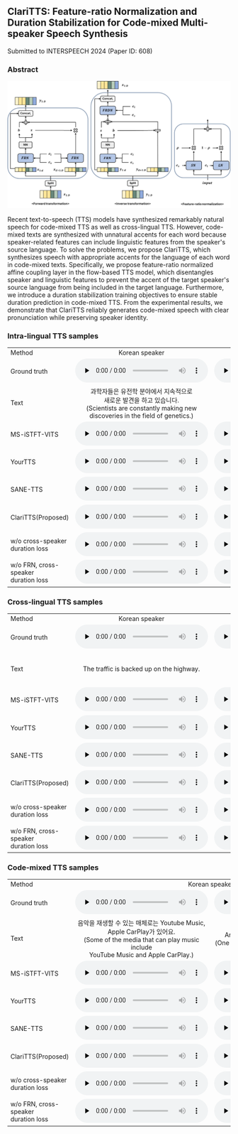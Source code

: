 <h2> ClariTTS: Feature-ratio Normalization and Duration Stabilization for Code-mixed Multi-speaker Speech Synthesis </h2>

Submitted to INTERSPEECH 2024 (Paper ID: 608)

<h3>Abstract</h3>
<img src="./assets/prop.png">

Recent text-to-speech (TTS) models have synthesized remarkably natural speech for code-mixed TTS as well as cross-lingual TTS. However, code-mixed texts are synthesized with unnatural accents for each word because speaker-related features can include linguistic features from the speaker's source language. To solve the problems, we propose ClariTTS, which synthesizes speech with appropriate accents for the language of each word in code-mixed texts. Specifically, we propose feature-ratio normalized affine coupling layer in the flow-based TTS model, which disentangles speaker and linguistic features to prevent the accent of the target speaker's source language from being included in the target language. Furthermore, we introduce a duration stabilization training objectives to ensure stable duration prediction in code-mixed TTS. From the experimental results, we demonstrate that ClariTTS reliably generates code-mixed speech with clear pronunciation while preserving speaker identity.

<h3>Intra-lingual TTS samples</h3>

<table style="margin-left: auto; margin-right: auto;">
    <tr>
        <td>
        	Method
        </td>
        <td class="text">
            <center>Korean speaker</center>
        </td>
        <td class="text">
            <center>English speaker</center>
	</td>
    </tr>
    <tr>
        <td class="first-col">Ground truth</td>
        <td><center><audio controls="" preload="none"><source src="./assets/samples/4_gt/1193.wav"></audio></center></td>
        <td><center><audio controls="" preload="none"><source src="./assets/samples/4_gt/8176.wav"></audio></center></td>
    </tr>
    <tr>
        <td class="first-col">Text</td>
        <td class="text">
            <center>과학자들은 유전학 분야에서 지속적으로 <br> 새로운 발견을 하고 있습니다. <br> (Scientists are constantly making new <br> discoveries in the field of genetics.)</center>
        </td>
        <td class="text">
            <center>I prefer tea over coffee.</center>
        </td>
    </tr>
    <tr>
        <td class="first-col">MS-iSTFT-VITS</td>
        <td><center><audio controls="" preload="none"><source src="./assets/samples/1_intra/msvits_aihub_ko_1193_5.wav"></audio></center></td>
        <td><center><audio controls="" preload="none"><source src="./assets/samples/1_intra/msvits_libri_en_8176_24.wav"></audio></center></td>
    </tr>
    <tr>
        <td class="first-col">YourTTS</td>
        <td><center><audio controls="" preload="none"><source src="./assets/samples/1_intra/yourtts_aihub_ko_1193_5.wav"></audio></center></td>
        <td><center><audio controls="" preload="none"><source src="./assets/samples/1_intra/yourtts_libri_en_8176_24.wav"></audio></center></td>
    </tr>
    <tr>
        <td class="first-col">SANE-TTS</td>
        <td><center><audio controls="" preload="none"><source src="./assets/samples/1_intra/sanetts_aihub_ko_1193_5.wav"></audio></center></td>
        <td><center><audio controls="" preload="none"><source src="./assets/samples/1_intra/sanetts_libri_en_8176_24.wav"></audio></center></td>
    </tr>
    <tr>
        <td class="first-col">ClariTTS(Proposed)</td>
        <td><center><audio controls="" preload="none"><source src="./assets/samples/1_intra/durrand_aihub_ko_1193_5.wav"></audio></center></td>
        <td><center><audio controls="" preload="none"><source src="./assets/samples/1_intra/durrand_libri_en_8176_24.wav"></audio></center></td>
    </tr>
    <tr>
        <td class="first-col">w/o cross-speaker <br> duration loss</td>
        <td><center><audio controls="" preload="none"><source src="./assets/samples/1_intra/attdpspk_aihub_ko_1193_5.wav"></audio></center></td>
        <td><center><audio controls="" preload="none"><source src="./assets/samples/1_intra/attdpspk_libri_en_8176_24.wav"></audio></center></td>
    </tr>
    <tr>
        <td class="first-col">w/o FRN, cross-speaker <br> duration loss</td>
        <td><center><audio controls="" preload="none"><source src="./assets/samples/1_intra/bdpspk_aihub_ko_1193_5.wav"></audio></center></td>
        <td><center><audio controls="" preload="none"><source src="./assets/samples/1_intra/bdpspk_libri_en_8176_24.wav"></audio></center></td>
    </tr>
</table>

<h3>Cross-lingual TTS samples</h3>

<table style="margin-left: auto; margin-right: auto;">
    <tr>
        <td>
        	Method
        </td>
        <td class="text">
            <center>Korean speaker</center>
        </td>
        <td class="text">
            <center>English speaker</center>
	</td>
    </tr>
    <tr>
        <td class="first-col">Ground truth</td>
        <td><center><audio controls="" preload="none"><source src="./assets/samples/4_gt/0002.wav"></audio></center></td>
        <td><center><audio controls="" preload="none"><source src="./assets/samples/4_gt/949.wav"></audio></center></td>
    </tr>
    <tr>
        <td class="first-col">Text</td>
        <td class="text">
            <center>The traffic is backed up on the highway.</center>
        </td>
        <td class="text">
            <center>추운 겨울 밤, 가족들이 <br> 벽난로 주변에 모였습니다. <br> (On a cold winter night, families <br> gathered around the fireplace.)</center>
        </td>
    </tr>
    <tr>
        <td class="first-col">MS-iSTFT-VITS</td>
        <td><center><audio controls="" preload="none"><source src="./assets/samples/2_cross/msvits_aihub_en_0002_53.wav"></audio></center></td>
        <td><center><audio controls="" preload="none"><source src="./assets/samples/2_cross/msvits_libri_ko_949_29.wav"></audio></center></td>
    </tr>
    <tr>
        <td class="first-col">YourTTS</td>
        <td><center><audio controls="" preload="none"><source src="./assets/samples/2_cross/yourtts_aihub_en_0002_53.wav"></audio></center></td>
        <td><center><audio controls="" preload="none"><source src="./assets/samples/2_cross/yourtts_libri_ko_949_29.wav"></audio></center></td>
    </tr>
    <tr>
        <td class="first-col">SANE-TTS</td>
        <td><center><audio controls="" preload="none"><source src="./assets/samples/2_cross/sanetts_aihub_en_0002_53.wav"></audio></center></td>
        <td><center><audio controls="" preload="none"><source src="./assets/samples/2_cross/sanetts_libri_ko_949_29.wav"></audio></center></td>
    </tr>
    <tr>
        <td class="first-col">ClariTTS(Proposed)</td>
        <td><center><audio controls="" preload="none"><source src="./assets/samples/2_cross/durrand_aihub_en_0002_53.wav"></audio></center></td>
        <td><center><audio controls="" preload="none"><source src="./assets/samples/2_cross/durrand_libri_ko_949_29.wav"></audio></center></td>
    </tr>
    <tr>
        <td class="first-col">w/o cross-speaker <br> duration loss</td>
        <td><center><audio controls="" preload="none"><source src="./assets/samples/2_cross/attdpspk_aihub_en_0002_53.wav"></audio></center></td>
        <td><center><audio controls="" preload="none"><source src="./assets/samples/2_cross/attdpspk_libri_ko_949_29.wav"></audio></center></td>
    </tr>
    <tr>
        <td class="first-col">w/o FRN, cross-speaker <br> duration loss</td>
        <td><center><audio controls="" preload="none"><source src="./assets/samples/2_cross/bdpspk_aihub_en_0002_53.wav"></audio></center></td>
        <td><center><audio controls="" preload="none"><source src="./assets/samples/2_cross/bdpspk_libri_ko_949_29.wav"></audio></center></td>
    </tr>
</table>

<h3>Code-mixed TTS samples</h3>

<table style="margin-left: auto; margin-right: auto;">
    <tr>
        <td>
        	Method
        </td>
        <td colspan="2">
            <center>Korean speaker</center>
        </td>
        <td colspan="2">
            <center>English speaker</center>
	</td>
    </tr>
    <tr>
        <td class="first-col">Ground truth</td>
        <td><center><audio controls="" preload="none"><source src="./assets/samples/4_gt/0002.wav"></audio></center></td>
        <td><center><audio controls="" preload="none"><source src="./assets/samples/4_gt/1193.wav"></audio></center></td>
	<td><center><audio controls="" preload="none"><source src="./assets/samples/4_gt/6741.wav"></audio></center></td>
	<td><center><audio controls="" preload="none"><source src="./assets/samples/4_gt/8176.wav"></audio></center></td>
    </tr>
    <tr>
        <td class="first-col">Text</td>
        <td class="text">
            <center>음악을 재생할 수 있는 매체로는 Youtube Music, <br> Apple CarPlay가 있어요. <br> (Some of the media that can play music include <br> YouTube Music and Apple CarPlay.)</center>
        </td>
        <td class="text">
            <center>Americano 한 잔, Black tea 두 잔 주세요. <br> (One Americano and two Black teas, please.)</center>
        </td>
        <td class="text">
            <center>Americano 한 잔, Black tea 두 잔 주세요. <br> (One Americano and two Black teas, please.)</center>
        </td>
        <td class="text">
            <center>음악을 재생할 수 있는 매체로는 Youtube Music, <br> Apple CarPlay가 있어요. <br> (Some of the media that can play music include <br> YouTube Music and Apple CarPlay.)</center>
        </td>
    </tr>
    <tr>
        <td class="first-col">MS-iSTFT-VITS</td>
        <td><center><audio controls="" preload="none"><source src="./assets/samples/3_mixed/msvits_aihub_bi_0002_9.wav"></audio></center></td>
        <td><center><audio controls="" preload="none"><source src="./assets/samples/3_mixed/msvits_aihub_bi_1193_12.wav"></audio></center></td>
	<td><center><audio controls="" preload="none"><source src="./assets/samples/3_mixed/msvits_aihub_bi_6741_12.wav"></audio></center></td>
	<td><center><audio controls="" preload="none"><source src="./assets/samples/3_mixed/msvits_aihub_bi_8176_9.wav"></audio></center></td>
    </tr>
    <tr>
        <td class="first-col">YourTTS</td>
        <td><center><audio controls="" preload="none"><source src="./assets/samples/3_mixed/yourtts_aihub_bi_0002_9.wav"></audio></center></td>
        <td><center><audio controls="" preload="none"><source src="./assets/samples/3_mixed/yourtts_libri_bi_1193_12.wav"></audio></center></td>
        <td><center><audio controls="" preload="none"><source src="./assets/samples/3_mixed/yourtts_aihub_bi_6741_12.wav"></audio></center></td>
        <td><center><audio controls="" preload="none"><source src="./assets/samples/3_mixed/yourtts_libri_bi_8176_9.wav"></audio></center></td>
    </tr>
    <tr>
        <td class="first-col">SANE-TTS</td>
        <td><center><audio controls="" preload="none"><source src="./assets/samples/3_mixed/sanetts_aihub_bi_0002_9.wav"></audio></center></td>
        <td><center><audio controls="" preload="none"><source src="./assets/samples/3_mixed/sanetts_libri_bi_1193_12.wav"></audio></center></td>
        <td><center><audio controls="" preload="none"><source src="./assets/samples/3_mixed/sanetts_aihub_bi_6741_12.wav"></audio></center></td>
        <td><center><audio controls="" preload="none"><source src="./assets/samples/3_mixed/sanetts_libri_bi_8176_9.wav"></audio></center></td>
    </tr>
    <tr>
        <td class="first-col">ClariTTS(Proposed)</td>
        <td><center><audio controls="" preload="none"><source src="./assets/samples/3_mixed/durrand_aihub_bi_0002_9.wav"></audio></center></td>
        <td><center><audio controls="" preload="none"><source src="./assets/samples/3_mixed/durrand_libri_bi_1193_12.wav"></audio></center></td>
        <td><center><audio controls="" preload="none"><source src="./assets/samples/3_mixed/durrand_aihub_bi_6741_12.wav"></audio></center></td>
        <td><center><audio controls="" preload="none"><source src="./assets/samples/3_mixed/durrand_libri_bi_8176_9.wav"></audio></center></td>
    </tr>
    <tr>
        <td class="first-col">w/o cross-speaker <br> duration loss</td>
        <td><center><audio controls="" preload="none"><source src="./assets/samples/3_mixed/attdpspk_aihub_bi_0002_9.wav"></audio></center></td>
        <td><center><audio controls="" preload="none"><source src="./assets/samples/3_mixed/attdpspk_libri_bi_1193_12.wav"></audio></center></td>
        <td><center><audio controls="" preload="none"><source src="./assets/samples/3_mixed/attdpspk_aihub_bi_6741_12.wav"></audio></center></td>
        <td><center><audio controls="" preload="none"><source src="./assets/samples/3_mixed/attdpspk_libri_bi_8176_9.wav"></audio></center></td>
    </tr>
    <tr>
        <td class="first-col">w/o FRN, cross-speaker <br> duration loss</td>
        <td><center><audio controls="" preload="none"><source src="./assets/samples/3_mixed/bdpspk_aihub_bi_0002_9.wav"></audio></center></td>
        <td><center><audio controls="" preload="none"><source src="./assets/samples/3_mixed/bdpspk_libri_bi_1193_12.wav"></audio></center></td>
        <td><center><audio controls="" preload="none"><source src="./assets/samples/3_mixed/bdpspk_aihub_bi_6741_12.wav"></audio></center></td>
        <td><center><audio controls="" preload="none"><source src="./assets/samples/3_mixed/bdpspk_libri_bi_8176_9.wav"></audio></center></td>
    </tr>
</table>

